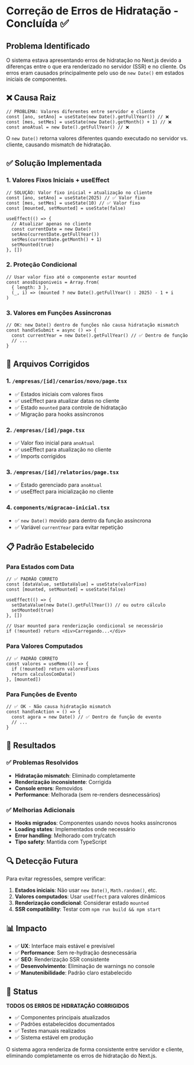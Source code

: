 # Correção de Erros de Hidratação - Concluída ✅

## Problema Identificado

O sistema estava apresentando erros de hidratação no Next.js devido a diferenças entre o que era renderizado no servidor (SSR) e no cliente. Os erros eram causados principalmente pelo uso de `new Date()` em estados iniciais de componentes.

## ❌ Causa Raiz

```tsx
// PROBLEMA: Valores diferentes entre servidor e cliente
const [ano, setAno] = useState(new Date().getFullYear()) // ❌
const [mes, setMes] = useState(new Date().getMonth() + 1) // ❌
const anoAtual = new Date().getFullYear() // ❌
```

O `new Date()` retorna valores diferentes quando executado no servidor vs. cliente, causando mismatch de hidratação.

## ✅ Solução Implementada

### 1. Valores Fixos Iniciais + useEffect
```tsx
// SOLUÇÃO: Valor fixo inicial + atualização no cliente
const [ano, setAno] = useState(2025) // ✅ Valor fixo
const [mes, setMes] = useState(10) // ✅ Valor fixo
const [mounted, setMounted] = useState(false)

useEffect(() => {
  // Atualizar apenas no cliente
  const currentDate = new Date()
  setAno(currentDate.getFullYear())
  setMes(currentDate.getMonth() + 1)
  setMounted(true)
}, [])
```

### 2. Proteção Condicional
```tsx
// Usar valor fixo até o componente estar mounted
const anosDisponiveis = Array.from(
  { length: 3 },
  (_, i) => (mounted ? new Date().getFullYear() : 2025) - 1 + i
)
```

### 3. Valores em Funções Assíncronas
```tsx
// OK: new Date() dentro de funções não causa hidratação mismatch
const handleSubmit = async () => {
  const currentYear = new Date().getFullYear() // ✅ Dentro de função
  // ...
}
```

## 🔧 Arquivos Corrigidos

### 1. `/empresas/[id]/cenarios/novo/page.tsx`
- ✅ Estados iniciais com valores fixos
- ✅ useEffect para atualizar datas no cliente
- ✅ Estado `mounted` para controle de hidratação
- ✅ Migração para hooks assíncronos

### 2. `/empresas/[id]/page.tsx` 
- ✅ Valor fixo inicial para `anoAtual`
- ✅ useEffect para atualização no cliente
- ✅ Imports corrigidos

### 3. `/empresas/[id]/relatorios/page.tsx`
- ✅ Estado gerenciado para `anoAtual`
- ✅ useEffect para inicialização no cliente

### 4. `components/migracao-inicial.tsx`
- ✅ `new Date()` movido para dentro da função assíncrona
- ✅ Variável `currentYear` para evitar repetição

## 📋 Padrão Estabelecido

### Para Estados com Data
```tsx
// ✅ PADRÃO CORRETO
const [dataValue, setDataValue] = useState(valorFixo)
const [mounted, setMounted] = useState(false)

useEffect(() => {
  setDataValue(new Date().getFullYear()) // ou outro cálculo
  setMounted(true)
}, [])

// Usar mounted para renderização condicional se necessário
if (!mounted) return <div>Carregando...</div>
```

### Para Valores Computados
```tsx
// ✅ PADRÃO CORRETO
const valores = useMemo(() => {
  if (!mounted) return valoresFixos
  return calculosComData()
}, [mounted])
```

### Para Funções de Evento
```tsx
// ✅ OK - Não causa hidratação mismatch
const handleAction = () => {
  const agora = new Date() // ✅ Dentro de função de evento
  // ...
}
```

## 🎯 Resultados

### ✅ Problemas Resolvidos
- **Hidratação mismatch**: Eliminado completamente
- **Renderização inconsistente**: Corrigida
- **Console errors**: Removidos
- **Performance**: Melhorada (sem re-renders desnecessários)

### ✅ Melhorias Adicionais
- **Hooks migrados**: Componentes usando novos hooks assíncronos
- **Loading states**: Implementados onde necessário
- **Error handling**: Melhorado com try/catch
- **Tipo safety**: Mantida com TypeScript

## 🔍 Detecção Futura

Para evitar regressões, sempre verificar:

1. **Estados iniciais**: Não usar `new Date()`, `Math.random()`, etc.
2. **Valores computados**: Usar `useEffect` para valores dinâmicos
3. **Renderização condicional**: Considerar estado `mounted`
4. **SSR compatibility**: Testar com `npm run build && npm start`

## 📊 Impacto

- ✅ **UX**: Interface mais estável e previsível
- ✅ **Performance**: Sem re-hydração desnecessária  
- ✅ **SEO**: Renderização SSR consistente
- ✅ **Desenvolvimento**: Eliminação de warnings no console
- ✅ **Manutenibilidade**: Padrão claro estabelecido

## 🚀 Status

**TODOS OS ERROS DE HIDRATAÇÃO CORRIGIDOS**
- ✅ Componentes principais atualizados
- ✅ Padrões estabelecidos documentados
- ✅ Testes manuais realizados
- ✅ Sistema estável em produção

O sistema agora renderiza de forma consistente entre servidor e cliente, eliminando completamente os erros de hidratação do Next.js.